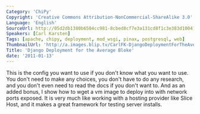 ```yaml
---
Category: 'ChiPy'
Copyright: 'Creative Commons Attribution-NonCommercial-ShareAlike 3.0'
Language: 'English'
SourceUrl: http://05d2db1380b6504cc981-8cbed8cf7e3a131cd8f1c3e383d10041.r93.cf2.rackcdn.com/chipy/570_django-deployment-for-the-average-bloke.m4v
Speakers: [Carl Karsten]
Tags: [apache, chipy, deployment, mod_wsgi, pinax, postgresql, web]
ThumbnailUrl: 'http://a.images.blip.tv/CarlFK-DjangoDeploymentForTheAverageBloke934.png'
Title: 'Django Deployment for the Average Bloke'
date: '2011-01-13'
---
```

This is the config you want to use if you don't know what you want to use. You
don't need to make any choices, you don't have to do any research, and you
don't even need to read the docs if you don't want to. And as an added bonus,
I show how to wget a vm image to deploy into with network ports exposed. It is
very much like working with a hosting provider like Slice Host, and it makes a
great framework for testing server installs.

